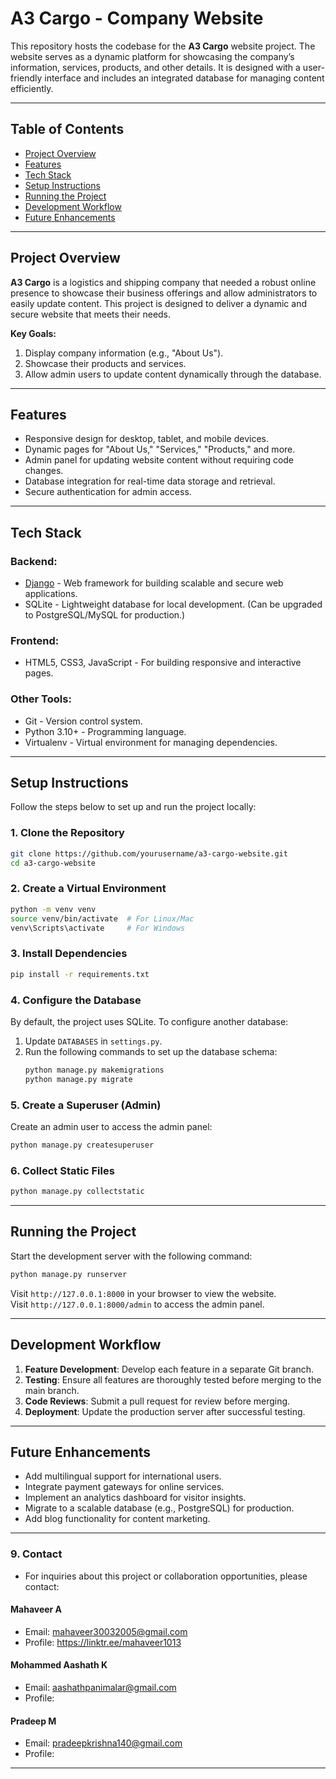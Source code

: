 # **A3 Cargo - Company Website**

This repository hosts the codebase for the **A3 Cargo** website project. The website serves as a dynamic platform for showcasing the company’s information, services, products, and other details. It is designed with a user-friendly interface and includes an integrated database for managing content efficiently.

---

## **Table of Contents**

- [Project Overview](#project-overview)
- [Features](#features)
- [Tech Stack](#tech-stack)
- [Setup Instructions](#setup-instructions)
- [Running the Project](#running-the-project)
- [Development Workflow](#development-workflow)
- [Future Enhancements](#future-enhancements)

---

## **Project Overview**

**A3 Cargo** is a logistics and shipping company that needed a robust online presence to showcase their business offerings and allow administrators to easily update content. This project is designed to deliver a dynamic and secure website that meets their needs.

**Key Goals:**

1. Display company information (e.g., "About Us").
2. Showcase their products and services.
3. Allow admin users to update content dynamically through the database.

---

## **Features**

- Responsive design for desktop, tablet, and mobile devices.
- Dynamic pages for "About Us," "Services," "Products," and more.
- Admin panel for updating website content without requiring code changes.
- Database integration for real-time data storage and retrieval.
- Secure authentication for admin access.

---

## **Tech Stack**

### **Backend:**

- [Django](https://www.djangoproject.com/) - Web framework for building scalable and secure web applications.
- SQLite - Lightweight database for local development. (Can be upgraded to PostgreSQL/MySQL for production.)

### **Frontend:**

- HTML5, CSS3, JavaScript - For building responsive and interactive pages.

### **Other Tools:**

- Git - Version control system.
- Python 3.10+ - Programming language.
- Virtualenv - Virtual environment for managing dependencies.

---

## **Setup Instructions**

Follow the steps below to set up and run the project locally:

### **1. Clone the Repository**

```bash
git clone https://github.com/yourusername/a3-cargo-website.git
cd a3-cargo-website
```

### **2. Create a Virtual Environment**

```bash
python -m venv venv
source venv/bin/activate  # For Linux/Mac
venv\Scripts\activate     # For Windows
```

### **3. Install Dependencies**

```bash
pip install -r requirements.txt
```

### **4. Configure the Database**

By default, the project uses SQLite. To configure another database:

1. Update `DATABASES` in `settings.py`.
2. Run the following commands to set up the database schema:
   ```bash
   python manage.py makemigrations
   python manage.py migrate
   ```

### **5. Create a Superuser (Admin)**

Create an admin user to access the admin panel:

```bash
python manage.py createsuperuser
```

### **6. Collect Static Files**

```bash
python manage.py collectstatic
```

---

## **Running the Project**

Start the development server with the following command:

```bash
python manage.py runserver
```

Visit `http://127.0.0.1:8000` in your browser to view the website.  
Visit `http://127.0.0.1:8000/admin` to access the admin panel.

---

## **Development Workflow**

1. **Feature Development**: Develop each feature in a separate Git branch.
2. **Testing**: Ensure all features are thoroughly tested before merging to the main branch.
3. **Code Reviews**: Submit a pull request for review before merging.
4. **Deployment**: Update the production server after successful testing.

---

## **Future Enhancements**

- Add multilingual support for international users.
- Integrate payment gateways for online services.
- Implement an analytics dashboard for visitor insights.
- Migrate to a scalable database (e.g., PostgreSQL) for production.
- Add blog functionality for content marketing.

---

### **9. Contact**

- For inquiries about this project or collaboration opportunities, please contact:

#### **Mahaveer A**
- Email: mahaveer30032005@gmail.com
- Profile: https://linktr.ee/mahaveer1013

#### **Mohammed Aashath K**
- Email: aashathpanimalar@gmail.com
- Profile: 

#### **Pradeep M**
- Email: pradeepkrishna140@gmail.com
- Profile: 

---
